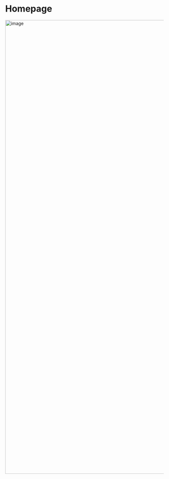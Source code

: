 # Homepage
<img width="1440" alt="image" src="https://user-images.githubusercontent.com/96543706/202867916-b08e7afe-1640-4f77-88f5-21aa17e1e080.png">



